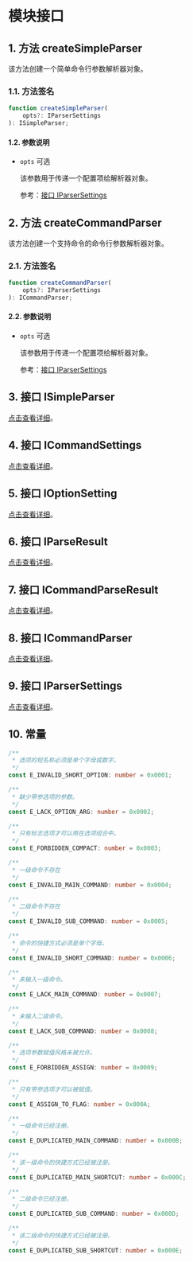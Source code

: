 # 模块接口

## 1. 方法 createSimpleParser

该方法创建一个简单命令行参数解析器对象。

### 1.1. 方法签名

```ts
function createSimpleParser(
    opts?: IParserSettings
): ISimpleParser;
```

#### 1.2. 参数说明

-   `opts` 可选

    该参数用于传递一个配置项给解析器对象。

    参考：[接口 IParserSettings](./interface.IParserSettings.md)

## 2. 方法 createCommandParser

该方法创建一个支持命令的命令行参数解析器对象。

### 2.1. 方法签名

```ts
function createCommandParser(
    opts?: IParserSettings
): ICommandParser;
```

#### 2.2. 参数说明

-   `opts` 可选

    该参数用于传递一个配置项给解析器对象。

    参考：[接口 IParserSettings](./interface.IParserSettings.md)

## 3. 接口 ISimpleParser

[点击查看详细](./interface.ISimpleParser.md)。

## 4. 接口 ICommandSettings

[点击查看详细](./interface.ICommandSettings.md)。

## 5. 接口 IOptionSetting

[点击查看详细](./interface.IOptionSetting.md)。

## 6. 接口 IParseResult

[点击查看详细](./interface.IParseResult.md)。

## 7. 接口 ICommandParseResult

[点击查看详细](./interface.ICommandParseResult.md)。

## 8. 接口 ICommandParser

[点击查看详细](./interface.ICommandParser.md)。

## 9. 接口 IParserSettings

[点击查看详细](./interface.IParserSettings.md)。

## 10. 常量

```ts
/**
 * 选项的短名称必须是单个字母或数字。
 */
const E_INVALID_SHORT_OPTION: number = 0x0001;

/**
 * 缺少带参选项的参数。
 */
const E_LACK_OPTION_ARG: number = 0x0002;

/**
 * 只有标志选项才可以用在选项组合中。
 */
const E_FORBIDDEN_COMPACT: number = 0x0003;

/**
 * 一级命令不存在
 */
const E_INVALID_MAIN_COMMAND: number = 0x0004;

/**
 * 二级命令不存在
 */
const E_INVALID_SUB_COMMAND: number = 0x0005;

/**
 * 命令的快捷方式必须是单个字母。
 */
const E_INVALID_SHORT_COMMAND: number = 0x0006;

/**
 * 未输入一级命令。
 */
const E_LACK_MAIN_COMMAND: number = 0x0007;

/**
 * 未输入二级命令。
 */
const E_LACK_SUB_COMMAND: number = 0x0008;

/**
 * 选项参数赋值风格未被允许。
 */
const E_FORBIDDEN_ASSIGN: number = 0x0009;

/**
 * 只有带参选项才可以被赋值。
 */
const E_ASSIGN_TO_FLAG: number = 0x000A;

/**
 * 一级命令已经注册。
 */
const E_DUPLICATED_MAIN_COMMAND: number = 0x000B;

/**
 * 该一级命令的快捷方式已经被注册。
 */
const E_DUPLICATED_MAIN_SHORTCUT: number = 0x000C;

/**
 * 二级命令已经注册。
 */
const E_DUPLICATED_SUB_COMMAND: number = 0x000D;

/**
 * 该二级命令的快捷方式已经被注册。
 */
const E_DUPLICATED_SUB_SHORTCUT: number = 0x000E;
```
